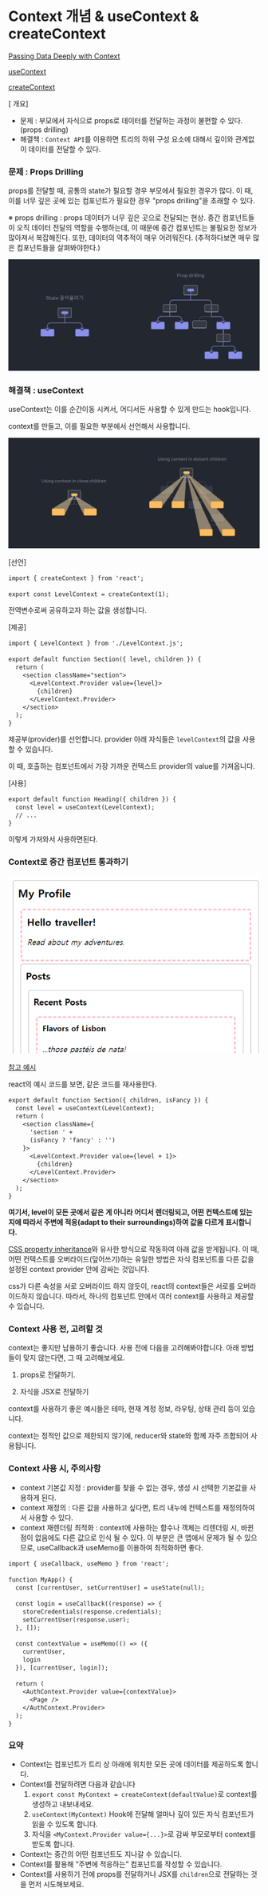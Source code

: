# Context 개념 & useContext & createContext

[Passing Data Deeply with Context](https://react.dev/learn/passing-data-deeply-with-context)

[useContext](https://react.dev/reference/react/useContext)

[createContext](https://ko.react.dev/reference/react/createContext)



[ 개요]

- 문제 : 부모에서 자식으로 props로 데이터를 전달하는 과정이 불편할 수 있다. (props drilling)
- 해결책 :  `Context API`를 이용하면 트리의 하위 구성 요소에 대해서 깊이와 관계없이 데이터를 전달할 수 있다.





### 문제 : Props Drilling

props를 전달할 때, 공통의 state가 필요할 경우 부모에서 필요한 경우가 많다. 이 때, 이를 너무 깊은 곳에 있는 컴포넌트가 필요한 경우 "props drilling"을 초래할 수 있다.



※ props drilling : props 데이터가 너무 깊은 곳으로 전달되는 현상. 중간 컴포넌트들이 오직 데이터 전달의 역할을 수행하는데, 이 때문에 중간 컴포넌트는 불필요한 정보가 많아져서 복잡해진다. 또한, 데이터의 역추적이 매우 어려워진다. (추적하다보면 매우 많은 컴포넌트들을 살펴봐야한다.)

![image-20240714213344051](./assets/image-20240714213344051.png)



### 해결책 : useContext

useContext는 이를 순간이동 시켜서, 어디서든 사용할 수 있게 만드는 hook입니다.

context를 만들고, 이를 필요한 부분에서 선언해서 사용합니다.

![image-20240714223311698](./assets/image-20240714223311698.png)



[선언]

```react
import { createContext } from 'react';

export const LevelContext = createContext(1);
```

전역변수로써 공유하고자 하는 값을 생성합니다.



[제공]

```react
import { LevelContext } from './LevelContext.js';

export default function Section({ level, children }) {
  return (
    <section className="section">
      <LevelContext.Provider value={level}>
        {children}
      </LevelContext.Provider>
    </section>
  );
}
```

제공부(provider)를 선언합니다. provider 아래 자식들은 `levelContext`의 값을 사용할 수 있습니다.

이 때, 호출하는 컴포넌트에서 가장 가까운 컨텍스트 provider의 value를 가져옵니다.



[사용]

```react
export default function Heading({ children }) {
  const level = useContext(LevelContext);
  // ...
}
```

이렇게 가져와서 사용하면된다.



### Context로 중간 컴포넌트 통과하기

![image-20240714223631728](./assets/image-20240714223631728.png)

[참고 예시](https://ko.react.dev/learn/passing-data-deeply-with-context#context-passes-through-intermediate-components)

react의 예시 코드를 보면, 같은 코드를 재사용한다.

```react
export default function Section({ children, isFancy }) {
  const level = useContext(LevelContext);
  return (
    <section className={
      'section ' +
      (isFancy ? 'fancy' : '')
    }>
      <LevelContext.Provider value={level + 1}>
        {children}
      </LevelContext.Provider>
    </section>
  );
}
```

**여기서, level이 모든 곳에서 같은 게 아니라 어디서 렌더링되고, 어떤 컨텍스트에 있는 지에 따라서 주변에 적응(adapt to their surroundings)하여 값을 다르게 표시합니다.**



 [CSS property inheritance](https://developer.mozilla.org/en-US/docs/Web/CSS/inheritance)와 유사한 방식으로 작동하여 아래 값을 받게됩니다. 이 때, 어떤 컨텍스트를 오버라이드(덮어쓰기)하는 유일한 방법은 자식 컴포넌트를 다른 값을 설정된 context provider 안에 감싸는 것입니다.



css가 다른 속성을 서로 오버라이드 하지 않듯이, react의 context들은 서로를 오버라이드하지 않습니다. 따라서, 하나의 컴포넌트 안에서 여러 context를 사용하고 제공할 수 있습니다.



### Context 사용 전, 고려할 것

context는 좋지만 남용하기 좋습니다. 사용 전에 다음을 고려해봐야합니다. 아래 방법들이 맞지 않는다면, 그 때 고려해보세요.



1. props로 전달하기.

2. 자식을 JSX로 전달하기

   

context를 사용하기 좋은 예시들은 테마, 현재 계정 정보, 라우팅, 상태 관리 등이 있습니다.

context는 정적인 값으로 제한되지 않기에, reducer와 state와 함께 자주 조합되어 사용됩니다.



### Context 사용 시, 주의사항

- context 기본값 지정 : provider를 찾을 수 없는 경우, 생성 시 선택한 기본값을 사용하게 된다.
- context 재정의 : 다른 값을 사용하고 싶다면, 트리 내누에 컨텍스트를 재정의하여서 사용할 수 있다.
- context 재렌더링 최적화 : context에 사용하는 함수나 객체는 리렌더링 시, 바뀐 점이 없음에도 다른 값으로 인식 될 수 있다. 이 부분은 큰 앱에서 문제가 될 수 있으므로, useCallback과 useMemo를 이용하여 최적화하면 좋다.

```react
import { useCallback, useMemo } from 'react';

function MyApp() {
  const [currentUser, setCurrentUser] = useState(null);

  const login = useCallback((response) => {
    storeCredentials(response.credentials);
    setCurrentUser(response.user);
  }, []);

  const contextValue = useMemo(() => ({
    currentUser,
    login
  }), [currentUser, login]);

  return (
    <AuthContext.Provider value={contextValue}>
      <Page />
    </AuthContext.Provider>
  );
}
```



### 요약

- Context는 컴포넌트가 트리 상 아래에 위치한 모든 곳에 데이터를 제공하도록 합니다.
- Context를 전달하려면 다음과 같습니다
  1. `export const MyContext = createContext(defaultValue)`로 context를 생성하고 내보내세요.
  2. `useContext(MyContext)` Hook에 전달해 얼마나 깊이 있든 자식 컴포넌트가 읽을 수 있도록 합니다.
  3. 자식을 `<MyContext.Provider value={...}>`로 감싸 부모로부터 context를 받도록 합니다.
- Context는 중간의 어떤 컴포넌트도 지나갈 수 있습니다.
- Context를 활용해 “주변에 적응하는” 컴포넌트를 작성할 수 있습니다.
- Context를 사용하기 전에 props를 전달하거나 JSX를 `children`으로 전달하는 것을 먼저 시도해보세요.
